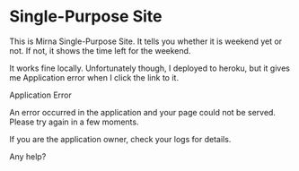 # Single-Purpose Site

This is Mirna Single-Purpose Site. It tells you whether it is weekend yet or not. If not, it shows the time left for the weekend.

It works fine locally. Unfortunately though, I deployed to heroku, but it gives me Application error when I click the link to it.

Application Error

An error occurred in the application and your page could not be served. Please try again in a few moments.

If you are the application owner, check your logs for details.

Any help?



